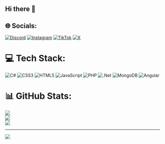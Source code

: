 ## Hi there 👋

## 🌐 Socials:
[![Discord](https://img.shields.io/badge/Discord-%237289DA.svg?logo=discord&logoColor=white)](https://discord.gg/AmiraliAng) [![Instagram](https://img.shields.io/badge/Instagram-%23E4405F.svg?logo=Instagram&logoColor=white)](https://instagram.com/Amirali-Ang) [![TikTok](https://img.shields.io/badge/TikTok-%23000000.svg?logo=TikTok&logoColor=white)](https://tiktok.com/@Amirali-Ang) [![X](https://img.shields.io/badge/X-black.svg?logo=X&logoColor=white)](https://x.com/Amirali-Ang) 

# 💻 Tech Stack:
![C#](https://img.shields.io/badge/c%23-%23239120.svg?style=for-the-badge&logo=csharp&logoColor=white) ![CSS3](https://img.shields.io/badge/css3-%231572B6.svg?style=for-the-badge&logo=css3&logoColor=white) ![HTML5](https://img.shields.io/badge/html5-%23E34F26.svg?style=for-the-badge&logo=html5&logoColor=white) ![JavaScript](https://img.shields.io/badge/javascript-%23323330.svg?style=for-the-badge&logo=javascript&logoColor=%23F7DF1E) ![PHP](https://img.shields.io/badge/php-%23777BB4.svg?style=for-the-badge&logo=php&logoColor=white) ![.Net](https://img.shields.io/badge/.NET-5C2D91?style=for-the-badge&logo=.net&logoColor=white) ![MongoDB](https://img.shields.io/badge/MongoDB-%234ea94b.svg?style=for-the-badge&logo=mongodb&logoColor=white) ![Angular](https://img.shields.io/badge/angular-%23DD0031.svg?style=for-the-badge&logo=angular&logoColor=white)
# 📊 GitHub Stats:
![](https://github-readme-stats.vercel.app/api?username=AmirProm&theme=dark&hide_border=false&include_all_commits=false&count_private=false)<br/>
![](https://nirzak-streak-stats.vercel.app/?user=AmirProm&theme=dark&hide_border=false)<br/>
![](https://github-readme-stats.vercel.app/api/top-langs/?username=AmirProm&theme=dark&hide_border=false&include_all_commits=false&count_private=false&layout=compact)

---
[![](https://visitcount.itsvg.in/api?id=AmirProm&icon=0&color=4)](https://visitcount.itsvg.in)

<!-- Proudly created with GPRM ( https://gprm.itsvg.in ) -->
